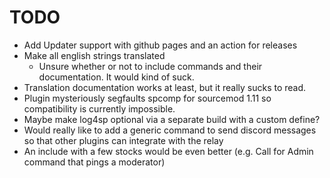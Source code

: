 # TODO

- Add Updater support with github pages and an action for releases
- Make all english strings translated
    - Unsure whether or not to include commands and their documentation. It would kind of suck.
- Translation documentation works at least, but it really sucks to read.
- Plugin mysteriously segfaults spcomp for sourcemod 1.11 so compatibility is currently impossible.
- Maybe make log4sp optional via a separate build with a custom define?
- Would really like to add a generic command to send discord messages so that other plugins can integrate with the relay
- An include with a few stocks would be even better (e.g. Call for Admin command that pings a moderator)